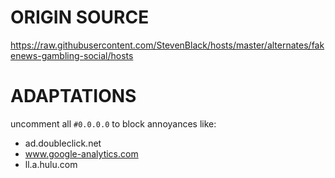 

# ORIGIN SOURCE

https://raw.githubusercontent.com/StevenBlack/hosts/master/alternates/fakenews-gambling-social/hosts

# ADAPTATIONS

uncomment all `#0.0.0.0` to block annoyances like:

* ad.doubleclick.net
* www.google-analytics.com
* ll.a.hulu.com


